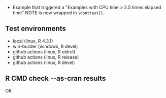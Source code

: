 * Example that triggered a "Examples with CPU time > 2.5 times elapsed time" NOTE
  is now wrapped in `\donttest{}`.

## Test environments

* local (linux, R 4.3.1)
* win-builder (windows, R devel)
* github actions (linux, R oldrel)
* github actions (linux, R release)
* github actions (linux, R devel)

## R CMD check --as-cran results

OK
